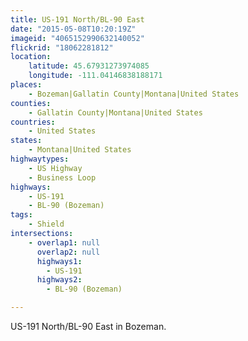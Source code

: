 ```yaml
---
title: US-191 North/BL-90 East
date: "2015-05-08T10:20:19Z"
imageid: "4065152990632140052"
flickrid: "18062281812"
location:
    latitude: 45.67931273974085
    longitude: -111.04146838188171
places:
    - Bozeman|Gallatin County|Montana|United States
counties:
    - Gallatin County|Montana|United States
countries:
    - United States
states:
    - Montana|United States
highwaytypes:
    - US Highway
    - Business Loop
highways:
    - US-191
    - BL-90 (Bozeman)
tags:
    - Shield
intersections:
    - overlap1: null
      overlap2: null
      highways1:
        - US-191
      highways2:
        - BL-90 (Bozeman)

---
```

US-191 North/BL-90 East in Bozeman.